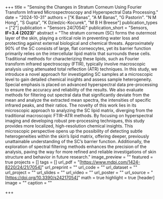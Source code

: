 +++
title = "Sensing the Changes in Stratum Corneum Using Fourier Transform Infrared Microspectroscopy and Hyperspectral Data Processing."
date = "2024-10-31"
authors = ["K Banas", "A M Banas", "G Pastorin". "N M Hong", "S Gupta", "K Dziedzic-Kocurek", "M B H Breese"]
publication_types = ["2"]
publication = "Sensors 24(7054)"
publication_short = "Sensors, **IF=3.4 (2023)**"
abstract = "The stratum corneum (SC) forms the outermost layer of the skin, playing a critical role in preventing water loss and protecting against external biological and chemical threats. Approximately 90% of the SC consists of large, flat corneocytes, yet its barrier function primarily relies on the intercellular lipid matrix that surrounds these cells. Traditional methods for characterizing these lipids, such as Fourier transform infrared spectroscopy (FTIR), typically involve macroscopic analysis using attenuated total reflection (ATR) techniques. In this study, we introduce a novel approach for investigating SC samples at a microscopic level to gain detailed chemical insights and assess sample heterogeneity. Special emphasis is placed on advanced hyperspectral data pre-processing to ensure the accuracy and reliability of the results. We also evaluate methods for filtering out spectral data that significantly deviate from the mean and analyze the extracted mean spectra, the intensities of specific infrared peaks, and their ratios. The novelty of this work lies in its microscopic approach to analyzing the SC lipid matrix, diverging from the traditional macroscopic FTIR–ATR methods. By focusing on hyperspectral imaging and developing robust pre-processing techniques, this study provides more localized, high-resolution chemical insights. This microscopic perspective opens up the possibility of detecting subtle heterogeneities within the skin’s lipid matrix, offering deeper, previously unattainable understanding of the SC’s barrier function. Additionally, the exploration of spectral filtering methods enhances the precision of the analysis, paving the way for more refined and reliable investigations of skin structure and behavior in future research."
image_preview = ""
featured = true
projects = []
tags = []
url_pdf = "[https://www.mdpi.com/1424-8220/24/21/7054]"
url_preprint = ""
url_code = ""
url_dataset = ""
url_project = ""
url_slides = ""
url_video = ""
url_poster = ""
url_source = "[https://doi.org/10.3390/s24217054]"
math = true
highlight = true
[header]
image = ""
caption = ""

+++

